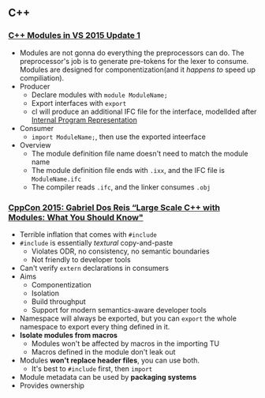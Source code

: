 ## C++

### [C++ Modules in VS 2015 Update 1](http://blogs.msdn.com/b/vcblog/archive/2015/12/03/c-modules-in-vs-2015-update-1.aspx)

* Modules are not gonna do everything the preprocessors can do. The preprocessor's job is to generate pre-tokens for the lexer to consume. Modules are designed for componentization(and it *happens to* speed up compiliation).
* Producer
  * Declare modules with `module ModuleName;`
  * Export interfaces with `export`
  * cl will produce an additional IFC file for the interface, modellded after [Internal Program Representation](http://www.stroustrup.com/gdr-bs-macis09.pdf)
* Consumer
  * `import ModuleName;`, then use the exported inteerface
* Overview
  * The module definition file name doesn't need to match the module name
  * The module definition file ends with `.ixx`, and the IFC file is `ModuleName.ifc`
  * The compiler reads `.ifc`, and the linker consumes `.obj`

### [CppCon 2015: Gabriel Dos Reis “Large Scale C++ with Modules: What You Should Know"](https://www.youtube.com/watch?v=RwdQA0pGWa4)

* Terrible inflation that comes with `#include`
* `#include` is essentially *textural* copy-and-paste
  * Violates ODR, no consistency, no semantic boundaries
  * Not friendly to developer tools
* Can't verify `extern` declarations in consumers
* Aims
  * Componentization
  * Isolation
  * Build throughput
  * Support for modern semantics-aware developer tools
* Namespace will always be exported, but you can `export` the whole namespace to export every thing defined in it.
* **Isolate modules from macros**
  * Modules won't be affected by macros in the importing TU
  * Macros defined in the module don't leak out
* Modules **won't replace header files**, you can use both.
  * It's best to `#include` first, then `import`
* Module metadata can be used by **packaging systems**
* Provides ownership


